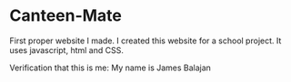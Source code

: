 # Canteen-Mate
First proper website I made.
I created this website for a school project. It uses javascript, html and CSS.

Verification that this is me:
My name is James Balajan
